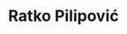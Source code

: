 ---
SICRIS: 15295
draft: false
fixName: ratko_pilipović
location: null
mailInfo: ratko.pilipovic@fri.uni-lj.si
officeHours: null
profName: Ratko Pilipović
profTitle: Collaborator
telephoneInfo: null
title: Ratko Pilipović
---